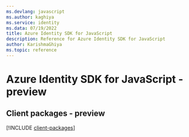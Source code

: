 ```yaml
---
ms.devlang: javascript
ms.author: kaghiya
ms.service: identity
ms.data: 07/19/2022
title: Azure Identity SDK for JavaScript
description: Reference for Azure Identity SDK for JavaScript
author: KarishmaGhiya
ms.topic: reference
---
```

# Azure Identity SDK for JavaScript - preview

## Client packages - preview
[!INCLUDE [client-packages](identity-client-index.md)]
